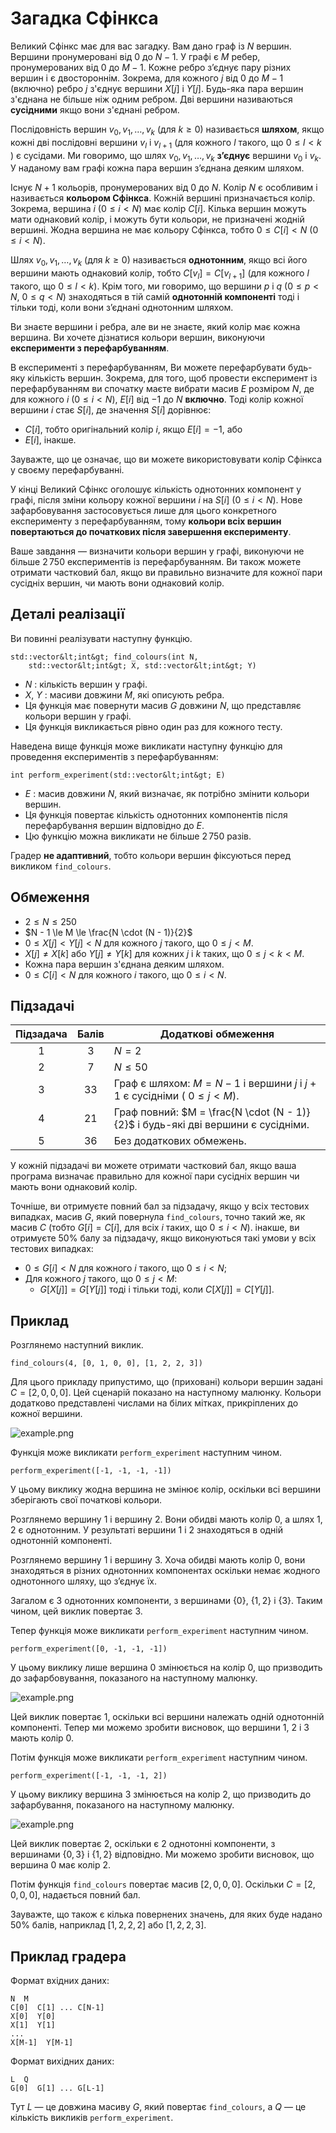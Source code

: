 # Загадка Сфінкса

 Великий Сфінкс має для вас загадку. 
Вам дано граф із $N$ вершин.
Вершини пронумеровані від $0$ до $N - 1$.
У графі є $M$ ребер, пронумерованих від $0$ до $M-1$.
Кожне ребро з’єднує пару різних вершин і є двостороннім.
Зокрема, для кожного $j$ від $0$ до $M - 1$ (включно)
 ребро $j$ з'єднує вершини $X[j]$ і $Y[j]$.
Будь-яка пара вершин з'єднана не більше ніж одним ребром.
Дві вершини називаються **сусідними**
 якщо вони з'єднані ребром.

Послідовність вершин $v_0, v_1, \ldots, v_k$ (для $k \ge 0$)
 називається **шляхом**,
 якщо кожні дві послідовні вершини $v_l$ і $v_{l+1}$
 (для кожного $l$ такого, що $0 \le l \lt k$ )
 є сусідами.
Ми говоримо, що шлях $v_0, v_1, \ldots, v_k$ **з’єднує** вершини $v_0$ і $v_k$.
У наданому вам графі кожна пара вершин з’єднана деяким шляхом.

 
 Існує $N + 1$ кольорів, пронумерованих від $0$ до $N$.
Колір $N$ є особливим і називається **кольором Сфінкса**.
Кожній вершині призначається колір.
Зокрема, вершина $i$ ($0 \le i \lt N$) має колір $C[i]$.
Кілька вершин можуть мати однаковий колір, 
і можуть бути кольори, не призначені жодній вершині.
Жодна вершина не має кольору Сфінкса,
 тобто $0 \le C[i] \lt N$ ($0 \le i \lt N$).

 
 Шлях $v_0, v_1, \ldots, v_k$ (для $k \ge 0$)
 називається **однотонним**,
 якщо
 всі його вершини мають однаковий колір,
 тобто $C[v_l] = C[v_{l+1}]$ (для кожного $l$ такого, що $0 \le l \lt k$).
Крім того, ми говоримо, що вершини $p$ і $q$ ($0 \le p \lt N$, $0 \le q \lt N$)
 знаходяться в тій самій **однотонній компоненті**
 тоді і тільки тоді, коли вони з’єднані однотонним шляхом.

 
 Ви знаєте вершини і ребра,
 але ви не знаєте, який колір має кожна вершина.
Ви хочете дізнатися кольори вершин,
 виконуючи **експерименти з перефарбуванням**.

В експерименті з перефарбуванням,
 Ви можете перефарбувати будь-яку кількість вершин.
Зокрема, для того, щоб провести експеримент із перефарбуванням
 ви спочатку маєте вибрати масив $E$ розміром $N$,
 де для кожного $i$ ($0 \le i \lt N$),
 $E[i]$ від $-1$ до $N$ **включно**.
Тоді колір кожної вершини $i$ стає $S[i]$, де значення $S[i]$ дорівнює:
* $C[i]$, тобто оригінальний колір $i$, якщо $E[i] = -1$, або
* $E[i]$, інакше.

Зауважте, що це означає, що ви можете використовувати колір Сфінкса у своєму перефарбуванні.
 
 У кінці Великий Сфінкс оголошує
 кількість однотонних компонент у графі,
 після зміни кольору кожної вершини $i$ на $S[i]$ ($0 \le i \lt N$).
Нове зафарбовування застосовується лише для цього конкретного експерименту з перефарбуванням,
 тому **кольори всіх вершин повертаються до початкових після завершення експерименту**.
 
 Ваше завдання — визначити кольори вершин у графі,
 виконуючи не більше $2\,750$ експериментів із перефарбуванням. 
Ви також можете отримати частковий бал,
 якщо ви правильно визначите для кожної пари сусідніх вершин,
 чи мають вони однаковий колір.

## Деталі реалізації

Ви повинні реалізувати наступну функцію.

```
std::vector&lt;int&gt; find_colours(int N,
    std::vector&lt;int&gt; X, std::vector&lt;int&gt; Y)
```

* $N$ : кількість вершин у графі.
* $X$, $Y$ : масиви довжини $M$, які описують ребра.
* Ця функція має повернути масив $G$ довжини $N$,
   що представляє кольори вершин у графі.
* Ця функція викликається рівно один раз для кожного тесту.

Наведена вище функція може викликати наступну функцію
для проведення експериментів з перефарбуванням:

```
int perform_experiment(std::vector&lt;int&gt; E)
```

* $E$ : масив довжини $N$, який визначає, як потрібно змінити кольори вершин.
* Ця функція повертає кількість однотонних компонентів
   після перефарбування вершин відповідно до $E$.
* Цю функцію можна викликати не більше $2\,750$ разів.

Градер **не адаптивний**, тобто
 кольори вершин фіксуються перед викликом `find_colours`.

## Обмеження

* $2 \le N \le 250$
* $N - 1 \le M \le \frac{N \cdot (N - 1)}{2}$
* $0 \le X[j] \lt Y[j] \lt N$ для кожного $j$ такого, що $0 \le j \lt M$.
* $X[j] \neq X[k]$ або $Y[j] \neq Y[k]$
   для кожних $j$ і $k$ таких, що $0 \le j \lt k \lt M$.
* Кожна пара вершин з'єднана деяким шляхом.
* $0 \le C[i] \lt N$ для кожного $i$ такого, що $0 \le i \lt N$.

## Підзадачі

| Підзадача | Балів  | Додаткові обмеження |
| :-----: | :----: | ---------------------- |
| 1 | $3$ | $N = 2$
| 2 | $7$ | $N \le 50$
| 3 | $33$ | Граф є шляхом: $M = N - 1$ і вершини $j$ і $j+1$ є сусідніми ( $0 \leq j < M$).
| 4 | $21$ | Граф повний: $M = \frac{N \cdot (N - 1)}{2}$ і будь-які дві вершини є сусідніми.
| 5 | $36$ | Без додаткових обмежень.

У кожній підзадачі ви можете отримати частковий бал,
 якщо ваша програма визначає правильно
 для кожної пари сусідніх вершин
 чи мають вони однаковий колір.

Точніше,
 ви отримуєте повний бал за підзадачу,
 якщо у всіх тестових випадках,
 масив $G$, який повернула `find_colours`,
 точно такий же, як масив $C$
 (тобто $G[i] = C[i]$,
 для всіх $i$ таких, що $0 \le i \lt N$).
інакше,
 ви отримуєте $50\%$ балу за підзадачу,
 якщо виконуються такі умови
 у всіх тестових випадках:
* $0 \le G[i] \lt N$
   для кожного $i$ такого, що $0 \le i \lt N$;
* Для кожного $j$ такого, що $0 \le j \lt M$:
  * $G[X[j]] = G[Y[j]]$ тоді і тільки тоді, коли $C[X[j]] = C[Y[j]]$.

## Приклад

Розглянемо наступний виклик.

```
find_colours(4, [0, 1, 0, 0], [1, 2, 2, 3])
```

Для цього прикладу припустимо, що
 (приховані) кольори вершин задані
 $C = [2, 0, 0, 0]$.
Цей сценарій показано на наступному малюнку.
Кольори додатково представлені числами на білих мітках, прикріплених до кожної вершини.

![example.png](sphinx_example.png "230")

Функція може викликати `perform_experiment` наступним чином.

```
perform_experiment([-1, -1, -1, -1])
```

У цьому виклику жодна вершина не змінює колір, оскільки всі вершини зберігають свої початкові кольори.

Розглянемо вершину $1$ і вершину $2$.
Вони обидві мають колір $0$, а шлях $1, 2$ є однотонним.
У результаті вершини $1$ і $2$ знаходяться в одній однотонній компоненті.

Розглянемо вершину $1$ і вершину $3$.
Хоча обидві мають колір $0$,
 вони знаходяться в різних однотонних компонентах
 оскільки немає жодного однотонного шляху, що з’єднує їх.

Загалом є $3$ однотонних компоненти,
 з вершинами $\{0\}$, $\{1, 2\}$ і $\{3\}$.
Таким чином, цей виклик повертає $3$.

Тепер функція може викликати `perform_experiment` наступним чином.


```
perform_experiment([0, -1, -1, -1])
```

У цьому виклику лише вершина $0$ змінюється на колір $0$,
 що призводить до зафарбовування, показаного на наступному малюнку.

![example.png](sphinx_order1.png "230")

Цей виклик повертає $1$, оскільки всі вершини належать одній однотонній компоненті.
Тепер ми можемо зробити висновок, що вершини $1$, $2$ і $3$ мають колір $0$.

Потім функція може викликати `perform_experiment` наступним чином.

```
perform_experiment([-1, -1, -1, 2])
```

У цьому виклику вершина $3$ змінюється на колір $2$,
 що призводить до зафарбування, показаного на наступному малюнку.

![example.png](sphinx_order2.png "230")

Цей виклик повертає $2$, оскільки є $2$ однотонні компоненти,
 з вершинами $\{0, 3\}$ і $\{1, 2\}$ відповідно. 
Ми можемо зробити висновок, що вершина $0$ має колір $2$.

Потім функція `find_colours` повертає масив $[2, 0, 0, 0]$.
Оскільки $C = [2, 0, 0, 0]$, надається повний бал.

Зауважте, що також є кілька повернених значень, для яких буде надано $50\%$ балів, наприклад $[1, 2, 2, 2]$ або $[1, 2, 2, 3]$.

## Приклад градера

Формат вхідних даних:

```
N  M
C[0]  C[1] ... C[N-1]
X[0]  Y[0]
X[1]  Y[1]
...
X[M-1]  Y[M-1]
```

Формат вихідних даних:

```
L  Q
G[0]  G[1] ... G[L-1]
```

Тут $L$ — це довжина масиву $G$, який повертає `find_colours`,
 а $Q$ — це кількість викликів `perform_experiment`.
